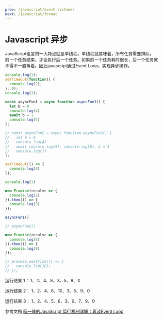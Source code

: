 ```yaml
---
prev: /javascript/event-listener
next: /javascript/format
---
```


# Javascript 异步

JavaScript语言的一大特点就是单线程。单线程就意味着，所有任务需要排队，前一个任务结束，才会执行后一个任务。如果前一个任务耗时很长，后一个任务就不得不一直等着。因此javascript通过Event Loop，实现异步操作。


```js
console.log(1);
setTimeout(function() {
  console.log(2);
}, 0);
console.log(3);
```

```js
const asyncFun1 = async function asyncFun1() {
  let b = 0
  console.log(4)
  await b = 1
  console.log(5)
};

// const asyncFun2 = async function asyncFun2() {
//   let b = 0
//   console.log(4)
//   await console.log(5), console.log(6), b = 1
//   console.log(7)
};

setTimeout(() => {
  console.log(0)
});

console.log(1)

new Promise(resolve => {
  console.log(2)
}).then(() => {
  console.log(3)
});

asyncFun1()

// asyncFun2()

new Promise(resolve => {
  console.log(8)
}).then(() => {
  console.log(9)
});

// process.nextTick(() => {
//   console.log(10);
// });
```

运行结果 1： 1、2、4、8、3、5、9、0

运行结果 2： 1、2、4、8、10、3、5、9、0

运行结果 3： 1、2、4、5、8、3、6、7、9、0


参考文档 [阮一峰的JavaScript 运行机制详解：再谈Event Loop](http://www.ruanyifeng.com/blog/2014/10/event-loop.html)